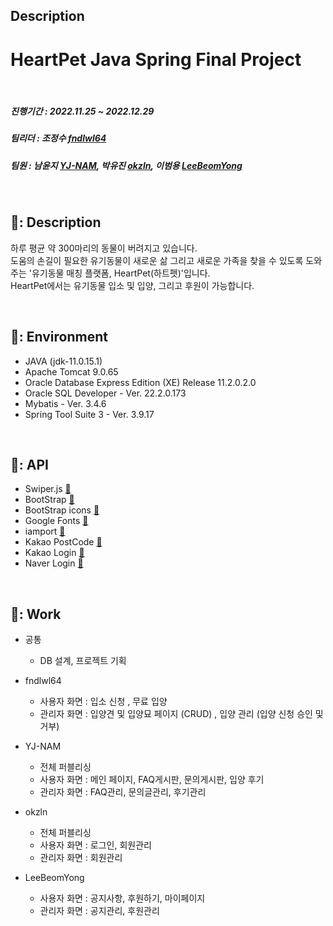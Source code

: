 ## Description  

# HeartPet Java Spring Final Project  

<br/>

##### 진행기간 : 2022.11.25 ~ 2022.12.29
##### 팀리더 : 조정수 [fndlwl64](https://github.com/fndlwl64)
##### 팀원 : 남윤지 [YJ-NAM](https://github.com/YJ-NAM), 박유진 [okzln](https://github.com/okzln), 이범용 [LeeBeomYong](https://github.com/LeeBeomYong)

<br/>

## 🐶: Description
하루 평균 약 300마리의 동물이 버려지고 있습니다. <br/>
도움의 손길이 필요한 유기동물이 새로운 삶 그리고 새로운 가족을 찾을 수 있도록 도와주는 '유기동물 매칭 플랫폼, HeartPet(하트펫)'입니다. <br/>
HeartPet에서는 유기동물 입소 및 입양, 그리고 후원이 가능합니다.

<br/>

## 🐶: Environment
- JAVA (jdk-11.0.15.1)
- Apache Tomcat 9.0.65
- Oracle Database Express Edition (XE) Release 11.2.0.2.0
- Oracle SQL Developer - Ver. 22.2.0.173
- Mybatis - Ver. 3.4.6
- Spring Tool Suite 3 - Ver. 3.9.17

<br/>

## 🐶: API
- Swiper.js [:link:](https://swiperjs.com/)
- BootStrap [:link:](https://getbootstrap.com/)
- BootStrap icons [:link:](https://icons.getbootstrap.com/)
- Google Fonts [:link:](https://fonts.google.com/)
- iamport [:link:](https://www.iamport.kr/)
- Kakao PostCode [:link:](https://postcode.map.daum.net/guide)
- Kakao Login [:link:](https://developers.kakao.com/docs/latest/ko/kakaologin/js)
- Naver Login [:link:](https://developers.naver.com/products/login/api/api.md)

<br/>

## 🐶: Work
- 공통 
  - DB 설계, 프로젝트 기획
  
- fndlwl64
  - 사용자 화면 : 입소 신청 , 무료 입양
  - 관리자 화면 : 입양견 및 입양묘 페이지 (CRUD) , 입양 관리 (입양 신청 승인 및 거부)

- YJ-NAM
  - 전체 퍼블리싱
  - 사용자 화면 : 메인 페이지, FAQ게시판, 문의게시판, 입양 후기
  - 관리자 화면 : FAQ관리, 문의글관리, 후기관리
  
- okzln  
  - 전체 퍼블리싱
  - 사용자 화면 : 로그인, 회원관리
  - 관리자 화면 : 회원관리
  
- LeeBeomYong
  - 사용자 화면 : 공지사항, 후원하기, 마이페이지
  - 관리자 화면 : 공지관리, 후원관리




